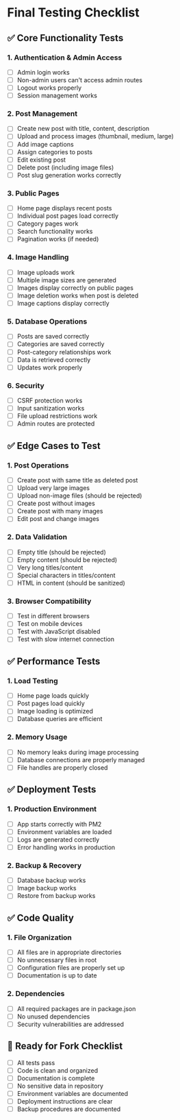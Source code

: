 # Final Testing Checklist

## ✅ Core Functionality Tests

### 1. **Authentication & Admin Access**
- [ ] Admin login works
- [ ] Non-admin users can't access admin routes
- [ ] Logout works properly
- [ ] Session management works

### 2. **Post Management**
- [ ] Create new post with title, content, description
- [ ] Upload and process images (thumbnail, medium, large)
- [ ] Add image captions
- [ ] Assign categories to posts
- [ ] Edit existing post
- [ ] Delete post (including image files)
- [ ] Post slug generation works correctly

### 3. **Public Pages**
- [ ] Home page displays recent posts
- [ ] Individual post pages load correctly
- [ ] Category pages work
- [ ] Search functionality works
- [ ] Pagination works (if needed)

### 4. **Image Handling**
- [ ] Image uploads work
- [ ] Multiple image sizes are generated
- [ ] Images display correctly on public pages
- [ ] Image deletion works when post is deleted
- [ ] Image captions display correctly

### 5. **Database Operations**
- [ ] Posts are saved correctly
- [ ] Categories are saved correctly
- [ ] Post-category relationships work
- [ ] Data is retrieved correctly
- [ ] Updates work properly

### 6. **Security**
- [ ] CSRF protection works
- [ ] Input sanitization works
- [ ] File upload restrictions work
- [ ] Admin routes are protected

## ✅ Edge Cases to Test

### 1. **Post Operations**
- [ ] Create post with same title as deleted post
- [ ] Upload very large images
- [ ] Upload non-image files (should be rejected)
- [ ] Create post without images
- [ ] Create post with many images
- [ ] Edit post and change images

### 2. **Data Validation**
- [ ] Empty title (should be rejected)
- [ ] Empty content (should be rejected)
- [ ] Very long titles/content
- [ ] Special characters in titles/content
- [ ] HTML in content (should be sanitized)

### 3. **Browser Compatibility**
- [ ] Test in different browsers
- [ ] Test on mobile devices
- [ ] Test with JavaScript disabled
- [ ] Test with slow internet connection

## ✅ Performance Tests

### 1. **Load Testing**
- [ ] Home page loads quickly
- [ ] Post pages load quickly
- [ ] Image loading is optimized
- [ ] Database queries are efficient

### 2. **Memory Usage**
- [ ] No memory leaks during image processing
- [ ] Database connections are properly managed
- [ ] File handles are properly closed

## ✅ Deployment Tests

### 1. **Production Environment**
- [ ] App starts correctly with PM2
- [ ] Environment variables are loaded
- [ ] Logs are generated correctly
- [ ] Error handling works in production

### 2. **Backup & Recovery**
- [ ] Database backup works
- [ ] Image backup works
- [ ] Restore from backup works

## ✅ Code Quality

### 1. **File Organization**
- [ ] All files are in appropriate directories
- [ ] No unnecessary files in root
- [ ] Configuration files are properly set up
- [ ] Documentation is up to date

### 2. **Dependencies**
- [ ] All required packages are in package.json
- [ ] No unused dependencies
- [ ] Security vulnerabilities are addressed

## 🚀 Ready for Fork Checklist

- [ ] All tests pass
- [ ] Code is clean and organized
- [ ] Documentation is complete
- [ ] No sensitive data in repository
- [ ] Environment variables are documented
- [ ] Deployment instructions are clear
- [ ] Backup procedures are documented 